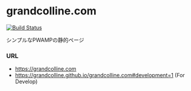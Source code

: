 # grandcolline.com

[![Build Status](https://travis-ci.org/grandcolline/grandcolline.com.svg?branch=master)](https://travis-ci.org/grandcolline/grandcolline.com)

シンプルなPWAMPの静的ページ

### URL
- https://grandcolline.com
- https://grandcolline.github.io/grandcolline.com#development=1 (For Develop)

